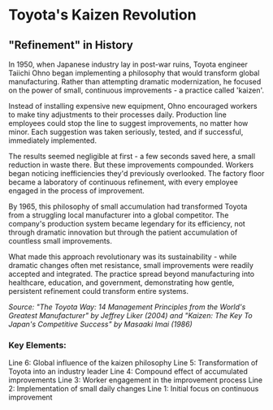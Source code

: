 # Toyota's Kaizen Revolution

## "Refinement" in History

In 1950, when Japanese industry lay in post-war ruins, Toyota engineer Taiichi Ohno began implementing a philosophy that would transform global manufacturing. Rather than attempting dramatic modernization, he focused on the power of small, continuous improvements - a practice called 'kaizen'. 

Instead of installing expensive new equipment, Ohno encouraged workers to make tiny adjustments to their processes daily. Production line employees could stop the line to suggest improvements, no matter how minor. Each suggestion was taken seriously, tested, and if successful, immediately implemented.

The results seemed negligible at first - a few seconds saved here, a small reduction in waste there. But these improvements compounded. Workers began noticing inefficiencies they'd previously overlooked. The factory floor became a laboratory of continuous refinement, with every employee engaged in the process of improvement.

By 1965, this philosophy of small accumulation had transformed Toyota from a struggling local manufacturer into a global competitor. The company's production system became legendary for its efficiency, not through dramatic innovation but through the patient accumulation of countless small improvements.

What made this approach revolutionary was its sustainability - while dramatic changes often met resistance, small improvements were readily accepted and integrated. The practice spread beyond manufacturing into healthcare, education, and government, demonstrating how gentle, persistent refinement could transform entire systems.

*Source: "The Toyota Way: 14 Management Principles from the World's Greatest Manufacturer" by Jeffrey Liker (2004) and "Kaizen: The Key To Japan's Competitive Success" by Masaaki Imai (1986)*

### Key Elements:
Line 6: Global influence of the kaizen philosophy
Line 5: Transformation of Toyota into an industry leader
Line 4: Compound effect of accumulated improvements
Line 3: Worker engagement in the improvement process
Line 2: Implementation of small daily changes
Line 1: Initial focus on continuous improvement